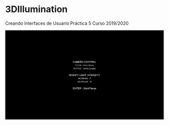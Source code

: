 # 3DIllumination
Creando Interfaces de Usuario Práctica 5 Curso 2019/2020

![](./Illumination/images/illumination.gif)
